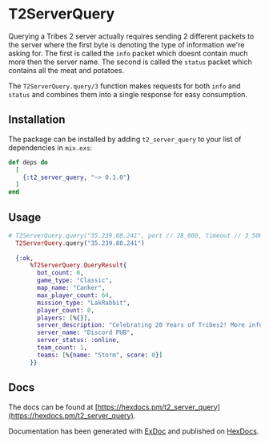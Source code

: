 # T2ServerQuery

Querying a Tribes 2 server actually requires sending 2 different packets to the server where the first byte is denoting the type of information we're asking for. The first is called the `info` packet which doesnt contain much more then the server name. The second is called the `status` packet which contains all the meat and potatoes.

The `T2ServerQuery.query/3` function makes requests for both `info` and `status` and combines them into a single response for easy consumption.



## Installation

The package can be installed by adding `t2_server_query` to your list of dependencies in `mix.exs`:

```elixir
def deps do
  [
    {:t2_server_query, "~> 0.1.0"}
  ]
end
```


## Usage

```elixir
# T2ServerQuery.query("35.239.88.241", port // 28_000, timeout // 3_500)
  T2ServerQuery.query("35.239.88.241")
  
  {:ok,
      %T2ServerQuery.QueryResult{
        bot_count: 0,
        game_type: "Classic",
        map_name: "Canker",
        max_player_count: 64,
        mission_type: "LakRabbit",
        player_count: 0,
        players: [%{}],
        server_description: "Celebrating 20 Years of Tribes2! More information in Discord. <a:playt2.com/discord>playt2.com/discord</a>",
        server_name: "Discord PUB",
        server_status: :online,
        team_count: 1,
        teams: [%{name: "Storm", score: 0}]
      }}
```

## Docs
The docs can be found at [https://hexdocs.pm/t2_server_query](https://hexdocs.pm/t2_server_query).

Documentation has been generated with [ExDoc](https://github.com/elixir-lang/ex_doc)
and published on [HexDocs](https://hexdocs.pm).

